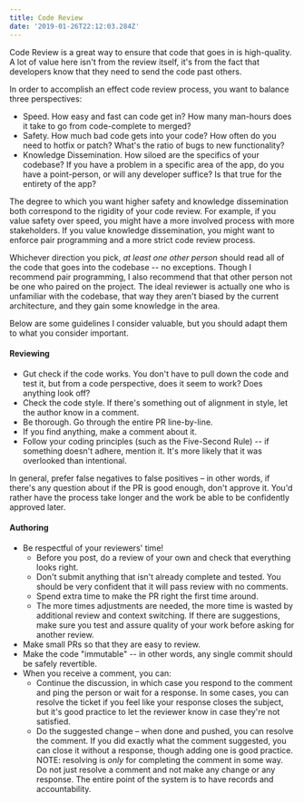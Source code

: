 ```yaml
---
title: Code Review
date: '2019-01-26T22:12:03.284Z'
---
```


Code Review is a great way to ensure that code that goes in is high-quality. A lot of value here isn't from the review itself, it's from the fact that developers know that they need to send the code past others.

In order to accomplish an effect code review process, you want to balance three perspectives:

- Speed. How easy and fast can code get in? How many man-hours does it take to go from code-complete to merged?
- Safety. How much bad code gets into your code? How often do you need to hotfix or patch? What's the ratio of bugs to new functionality?
- Knowledge Dissemination. How siloed are the specifics of your codebase? If you have a problem in a specific area of the app, do you have a point-person, or will any developer suffice? Is that true for the entirety of the app?

The degree to which you want higher safety and knowledge dissemination both correspond to the rigidity of your code review. For example, if you value safety over speed, you might have a more involved process with more stakeholders. If you value knowledge dissemination, you might want to enforce pair programming and a more strict code review process.

Whichever direction you pick, _at least one other person_ should read all of the code that goes into the codebase -- no exceptions. Though I recommend pair programming, I also recommend that that other person not be one who paired on the project. The ideal reviewer is actually one who is unfamiliar with the codebase, that way they aren't biased by the current architecture, and they gain some knowledge in the area.

Below are some guidelines I consider valuable, but you should adapt them to what you consider important.

#### Reviewing

- Gut check if the code works. You don't have to pull down the code and test it, but from a code perspective, does it seem to work? Does anything look off?
- Check the code style. If there's something out of alignment in style, let the author know in a comment.
- Be thorough. Go through the entire PR line-by-line.
- If you find anything, make a comment about it.
- Follow your coding principles (such as the Five-Second Rule) -- if something doesn't adhere, mention it. It's more likely that it was overlooked than intentional.

In general, prefer false negatives to false positives – in other words, if there's any question about if the PR is good enough, don't approve it. You'd rather have the process take longer and the work be able to be confidently approved later.

#### Authoring

- Be respectful of your reviewers' time!
  - Before you post, do a review of your own and check that everything looks right.
  - Don't submit anything that isn't already complete and tested. You should be very confident that it will pass review with no comments.
  - Spend extra time to make the PR right the first time around.
  - The more times adjustments are needed, the more time is wasted by additional review and context switching. If there are suggestions, make sure you test and assure quality of your work before asking for another review.
- Make small PRs so that they are easy to review.
- Make the code "immutable" -- in other words, any single commit should be safely revertible.
- When you receive a comment, you can:
  - Continue the discussion, in which case you respond to the comment and ping the person or wait for a response. In some cases, you can resolve the ticket if you feel like your response closes the subject, but it's good practice to let the reviewer know in case they're not satisfied.
  - Do the suggested change – when done and pushed, you can resolve the comment. If you did exactly what the comment suggested, you can close it without a response, though adding one is good practice. NOTE: resolving is *only* for completing the comment in some way. Do not just resolve a comment and not make any change or any response. The entire point of the system is to have records and accountability.
